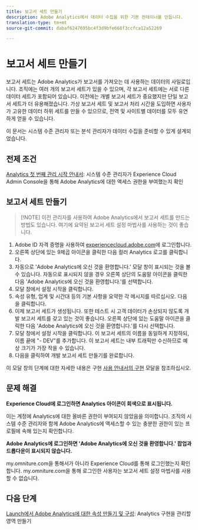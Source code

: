 ```yaml
---
title: 보고서 세트 만들기
description: Adobe Analytics에서 데이터 수집을 위한 기본 컨테이너를 만듭니다.
translation-type: tm+mt
source-git-commit: dabaf6247695bc4f3d9bfe668f3ccfca12a52269

---
```



# 보고서 세트 만들기

보고서 세트는 Adobe Analytics가 보고서를 가져오는 데 사용하는 데이터의 사일로입니다. 조직에는 여러 개의 보고서 세트가 있을 수 있으며, 각 보고서 세트에는 서로 다른 데이터 세트가 포함되어 있습니다. 이전에는 개별 보고서 세트가 중요했지만 단일 보고서 세트가 더 유용해졌습니다. 가상 보고서 세트 및 보고서 처리 시간을 도입하면 사용자가 고유한 데이터 하위 세트를 만들 수 있으므로, 전역 및 사이트별 데이터를 모두 유연하게 얻을 수 있습니다.

이 문서는 시스템 수준 관리자 또는 분석 관리자가 데이터 수집을 준비할 수 있게 설계되었습니다.

## 전제 조건

[Analytics 첫 번째 관리 시작 안내서](first-admin-guide.md): 시스템 수준 관리자가 Experience Cloud Admin Console을 통해 Adobe Analytics에 대한 액세스 권한을 부여했는지 확인

## 보고서 세트 만들기

>[!NOTE] 이전 관리자를 사용하여 Adobe Analytics에서 보고서 세트를 만드는 방법도 있습니다. 여기에 요약된 보고서 세트 설정 마법사를 사용하는 것이 좋습니다.

1. Adobe ID 자격 증명을 사용하여 [experiencecloud.adobe.com](https://experiencecloud.adobe.com)에 로그인합니다.
1. 오른쪽 상단에 있는 9제곱 아이콘을 클릭한 다음 컬러 Analytics 로고를 클릭합니다.
1. 자동으로 &#39;Adobe Analytics에 오신 것을 환영합니다.&#39; 모달 창이 표시되는 것을 볼 수 있습니다. 자동으로 표시되지 않을 경우 오른쪽 상단의 도움말 아이콘을 클릭한 다음 &#39;Adobe Analytics에 오신 것을 환영합니다.&#39;를 선택합니다.
1. 모달 창에서 설정 시작을 클릭합니다.
1. 속성 유형, 업계 및 시간대 등의 기본 사항을 요약한 각 메시지를 따르십시오. 다음을 클릭합니다.
1. 이제 보고서 세트가 생성됩니다. 또한 테스트 시 고객 데이터가 손상되지 않도록 개발 보고서 세트를 갖고 있는 것이 좋습니다. 오른쪽 상단에 있는 도움말 아이콘을 클릭한 다음 &#39;Adobe Analytics에 오신 것을 환영합니다.&#39;를 다시 선택합니다.
1. 모달 창에서 설정 시작을 클릭합니다.
이 보고서 세트의 이름을 동일하게 지정하되, 이름 끝에 &quot;- DEV&quot;를 추가합니다. 이 보고서 세트는 내부 트래픽만 수신하므로 예상 크기가 가장 작을 수 있습니다.
1. 다음을 클릭하여 개발 보고서 세트 만들기를 완료합니다.

이 모달 창의 단계에 대한 자세한 내용은 구현 [사용 안내서의 구현](/help/implement/prepare/implementation-modal.md) 모달을 참조하십시오.

## 문제 해결

**Experience Cloud에 로그인하면 Analytics 아이콘이 회색으로 표시됩니다.**

이는 계정에 Analytics에 대한 올바른 권한이 부여되지 않았음을 의미합니다. 조직의 시스템 수준 관리자와 함께 Adobe Analytics에 액세스할 수 있는 충분한 권한이 있는 프로필에 속해 있는지 확인합니다.

**Adobe Analytics에 로그인하면 &#39;Adobe Analytics에 오신 것을 환영합니다.&#39; 팝업과 드롭다운이 표시되지 않습니다.**

my.omniture.com을 통해서가 아니라 Experience Cloud를 통해 로그인했는지 확인합니다. my.omniture.com을 통해 로그인한 사용자는 보고서 세트 설정 마법사를 사용할 수 없습니다.

## 다음 단계

[Launch에서 Adobe Analytics에 대한 속성 만들기 및 구성](/help/implement/launch/create-analytics-property.md): Analytics 구현을 관리할 영역 만들기
